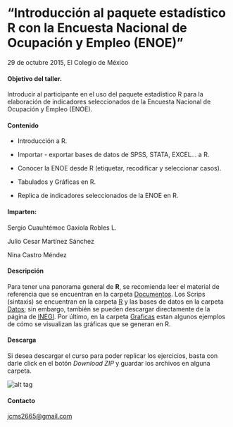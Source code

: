 # “Introducción al paquete estadístico R con la Encuesta Nacional de Ocupación y Empleo (ENOE)”

29 de octubre 2015, El Colegio de México


#### Objetivo del taller. 


Introducir al participante en el uso del paquete estadístico R para la elaboración de indicadores seleccionados de la Encuesta Nacional de Ocupación y Empleo (ENOE). 



#### Contenido

+  Introducción a R. 

+  Importar - exportar bases de datos de SPSS, STATA, EXCEL... a R. 

+  Conocer la ENOE desde R (etiquetar, recodificar y seleccionar casos). 

+  Tabulados y Gráficas en R. 

+  Replica de indicadores seleccionados de la ENOE en R.




#### Imparten: 

Sergio Cuauhtémoc Gaxiola Robles L. 

Julio Cesar Martínez Sánchez 

Nina Castro Méndez



####  Descripción

Para tener una panorama general de **R**, se recomienda leer el material de referencia que se encuentran en la carpeta [Documentos](https://github.com/jcms2665/TallerR_COLMEX/tree/master/Documentos). Los Scrips (sintaxis) se encuentran en la carpeta [R](https://github.com/jcms2665/TallerR_COLMEX/tree/master/R) y las bases de datos en la carpeta [Datos](https://github.com/jcms2665/TallerR_COLMEX/tree/master/Datos); sin embargo, también se pueden descargar directamente de la página de [INEGI](http://www3.inegi.org.mx/sistemas/microdatos/encuestas.aspx?c=34523&s=est). Por último, en la carpeta [Graficas](https://github.com/jcms2665/TallerR_COLMEX/tree/master/Graficas) estan algunos ejemplos de cómo se visualizan las gráficas que se generan en R.


#### Descarga

Si desea descargar el curso para poder replicar los ejercicios, basta con darle click en el botón _Download ZIP_ y guardar los archivos en alguna carpeta.

![alt tag](https://cloud.githubusercontent.com/assets/13545121/13798539/406b5856-eadd-11e5-9342-365ec2a19b01.jpg)



####  Contacto

jcms2665@gmail.com
